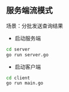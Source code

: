 ## 服务端流模式 
场景：分批发送查询结果



* 启动服务端
```bash
cd server
go run server.go
```
* 启动客户端
```bash
cd client
go run main.go
```
